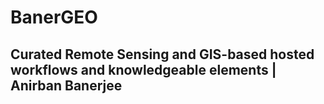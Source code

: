 # BanerGEO
## Curated Remote Sensing and GIS-based hosted workflows and knowledgeable elements | Anirban Banerjee
